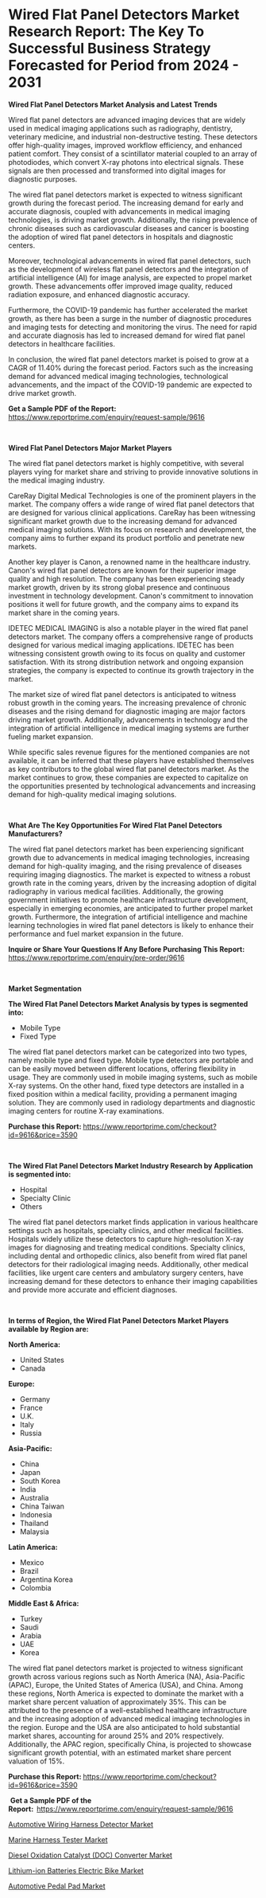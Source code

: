 <p><h1>Wired Flat Panel Detectors Market Research Report: The Key To Successful Business Strategy Forecasted for Period from 2024 - 2031</h1></p><p><strong>Wired Flat Panel Detectors Market Analysis and Latest Trends</strong></p>
<p><p>Wired flat panel detectors are advanced imaging devices that are widely used in medical imaging applications such as radiography, dentistry, veterinary medicine, and industrial non-destructive testing. These detectors offer high-quality images, improved workflow efficiency, and enhanced patient comfort. They consist of a scintillator material coupled to an array of photodiodes, which convert X-ray photons into electrical signals. These signals are then processed and transformed into digital images for diagnostic purposes.</p><p>The wired flat panel detectors market is expected to witness significant growth during the forecast period. The increasing demand for early and accurate diagnosis, coupled with advancements in medical imaging technologies, is driving market growth. Additionally, the rising prevalence of chronic diseases such as cardiovascular diseases and cancer is boosting the adoption of wired flat panel detectors in hospitals and diagnostic centers.</p><p>Moreover, technological advancements in wired flat panel detectors, such as the development of wireless flat panel detectors and the integration of artificial intelligence (AI) for image analysis, are expected to propel market growth. These advancements offer improved image quality, reduced radiation exposure, and enhanced diagnostic accuracy.</p><p>Furthermore, the COVID-19 pandemic has further accelerated the market growth, as there has been a surge in the number of diagnostic procedures and imaging tests for detecting and monitoring the virus. The need for rapid and accurate diagnosis has led to increased demand for wired flat panel detectors in healthcare facilities.</p><p>In conclusion, the wired flat panel detectors market is poised to grow at a CAGR of 11.40% during the forecast period. Factors such as the increasing demand for advanced medical imaging technologies, technological advancements, and the impact of the COVID-19 pandemic are expected to drive market growth.</p></p>
<p><strong>Get a Sample PDF of the Report:&nbsp;</strong> <a href="https://www.reportprime.com/enquiry/request-sample/9616">https://www.reportprime.com/enquiry/request-sample/9616</a></p>
<p>&nbsp;</p>
<p><strong>Wired Flat Panel Detectors Major Market Players</strong></p>
<p><p>The wired flat panel detectors market is highly competitive, with several players vying for market share and striving to provide innovative solutions in the medical imaging industry. </p><p>CareRay Digital Medical Technologies is one of the prominent players in the market. The company offers a wide range of wired flat panel detectors that are designed for various clinical applications. CareRay has been witnessing significant market growth due to the increasing demand for advanced medical imaging solutions. With its focus on research and development, the company aims to further expand its product portfolio and penetrate new markets.</p><p>Another key player is Canon, a renowned name in the healthcare industry. Canon's wired flat panel detectors are known for their superior image quality and high resolution. The company has been experiencing steady market growth, driven by its strong global presence and continuous investment in technology development. Canon's commitment to innovation positions it well for future growth, and the company aims to expand its market share in the coming years.</p><p>IDETEC MEDICAL IMAGING is also a notable player in the wired flat panel detectors market. The company offers a comprehensive range of products designed for various medical imaging applications. IDETEC has been witnessing consistent growth owing to its focus on quality and customer satisfaction. With its strong distribution network and ongoing expansion strategies, the company is expected to continue its growth trajectory in the market.</p><p>The market size of wired flat panel detectors is anticipated to witness robust growth in the coming years. The increasing prevalence of chronic diseases and the rising demand for diagnostic imaging are major factors driving market growth. Additionally, advancements in technology and the integration of artificial intelligence in medical imaging systems are further fueling market expansion.</p><p>While specific sales revenue figures for the mentioned companies are not available, it can be inferred that these players have established themselves as key contributors to the global wired flat panel detectors market. As the market continues to grow, these companies are expected to capitalize on the opportunities presented by technological advancements and increasing demand for high-quality medical imaging solutions.</p></p>
<p>&nbsp;</p>
<p><strong>What Are The Key Opportunities For Wired Flat Panel Detectors Manufacturers?</strong></p>
<p><p>The wired flat panel detectors market has been experiencing significant growth due to advancements in medical imaging technologies, increasing demand for high-quality imaging, and the rising prevalence of diseases requiring imaging diagnostics. The market is expected to witness a robust growth rate in the coming years, driven by the increasing adoption of digital radiography in various medical facilities. Additionally, the growing government initiatives to promote healthcare infrastructure development, especially in emerging economies, are anticipated to further propel market growth. Furthermore, the integration of artificial intelligence and machine learning technologies in wired flat panel detectors is likely to enhance their performance and fuel market expansion in the future.</p></p>
<p><strong>Inquire or Share Your Questions If Any Before Purchasing This Report:</strong> <a href="https://www.reportprime.com/enquiry/pre-order/9616">https://www.reportprime.com/enquiry/pre-order/9616</a></p>
<p>&nbsp;</p>
<p><strong>Market Segmentation</strong></p>
<p><strong>The Wired Flat Panel Detectors Market Analysis by types is segmented into:</strong></p>
<p><ul><li>Mobile Type</li><li>Fixed Type</li></ul></p>
<p><p>The wired flat panel detectors market can be categorized into two types, namely mobile type and fixed type. Mobile type detectors are portable and can be easily moved between different locations, offering flexibility in usage. They are commonly used in mobile imaging systems, such as mobile X-ray systems. On the other hand, fixed type detectors are installed in a fixed position within a medical facility, providing a permanent imaging solution. They are commonly used in radiology departments and diagnostic imaging centers for routine X-ray examinations.</p></p>
<p><strong>Purchase this Report:&nbsp;</strong><a href="https://www.reportprime.com/checkout?id=9616&price=3590">https://www.reportprime.com/checkout?id=9616&price=3590</a></p>
<p>&nbsp;</p>
<p><strong>The Wired Flat Panel Detectors Market Industry Research by Application is segmented into:</strong></p>
<p><ul><li>Hospital</li><li>Specialty Clinic</li><li>Others</li></ul></p>
<p><p>The wired flat panel detectors market finds application in various healthcare settings such as hospitals, specialty clinics, and other medical facilities. Hospitals widely utilize these detectors to capture high-resolution X-ray images for diagnosing and treating medical conditions. Specialty clinics, including dental and orthopedic clinics, also benefit from wired flat panel detectors for their radiological imaging needs. Additionally, other medical facilities, like urgent care centers and ambulatory surgery centers, have increasing demand for these detectors to enhance their imaging capabilities and provide more accurate and efficient diagnoses.</p></p>
<p>&nbsp;</p>
<p><strong>In terms of Region, the Wired Flat Panel Detectors Market Players available by Region are:</strong></p>
<p>
    <p> <strong> North America: </strong>
        <ul>
            <li>United States</li>
            <li>Canada</li>
        </ul>
        </p> 
    <p> <strong> Europe: </strong>
        <ul>
            <li>Germany</li>
            <li>France</li>
            <li>U.K.</li>
            <li>Italy</li>
            <li>Russia</li>
        </ul>
        </p> 
    <p> <strong> Asia-Pacific: </strong>
        <ul>
            <li>China</li>
            <li>Japan</li>
            <li>South Korea</li>
            <li>India</li>
            <li>Australia</li>
            <li>China Taiwan</li>
            <li>Indonesia</li>
            <li>Thailand</li>
            <li>Malaysia</li>
        </ul>
        </p> 
    <p> <strong> Latin America: </strong>
        <ul>
            <li>Mexico</li>
            <li>Brazil</li>
            <li>Argentina Korea</li>
            <li>Colombia</li>
        </ul>
        </p> 
    <p> <strong> Middle East & Africa: </strong>
        <ul>
            <li>Turkey</li>
            <li>Saudi</li>
            <li>Arabia</li>
            <li>UAE</li>
            <li>Korea</li>
        </ul>
    </p>
    </p>
<p><p>The wired flat panel detectors market is projected to witness significant growth across various regions such as North America (NA), Asia-Pacific (APAC), Europe, the United States of America (USA), and China. Among these regions, North America is expected to dominate the market with a market share percent valuation of approximately 35%. This can be attributed to the presence of a well-established healthcare infrastructure and the increasing adoption of advanced medical imaging technologies in the region. Europe and the USA are also anticipated to hold substantial market shares, accounting for around 25% and 20% respectively. Additionally, the APAC region, specifically China, is projected to showcase significant growth potential, with an estimated market share percent valuation of 15%.</p></p>
<p><strong>Purchase this Report: </strong><a href="https://www.reportprime.com/checkout?id=9616&price=3590">https://www.reportprime.com/checkout?id=9616&price=3590</a></p>
<p>&nbsp;<strong>Get a Sample PDF of the Report:&nbsp;&nbsp;</strong><a href="https://www.reportprime.com/enquiry/request-sample/9616">https://www.reportprime.com/enquiry/request-sample/9616</a></p>
<p><strong></strong></p>
<p><p><a href="https://medium.com/@suepiper766/decoding-automotive-wiring-harness-detector-market-metrics-market-share-trends-and-growth-c1e48050fecb">Automotive Wiring Harness Detector Market</a></p><p><a href="https://medium.com/@christianchavez757/marine-harness-tester-market-insights-into-market-cagr-market-trends-and-growth-strategies-c5723b0d1e8b">Marine Harness Tester Market</a></p><p><a href="https://medium.com/@christianchavez757/diesel-oxidation-catalyst-doc-converter-market-analysis-and-sze-forecasted-for-period-from-2024-832452d0d0c3">Diesel Oxidation Catalyst (DOC) Converter Market</a></p><p><a href="https://medium.com/@christianchavez757/lithium-ion-batteries-electric-bike-market-analysis-its-cagr-market-segmentation-and-global-940e2a08d6b9">Lithium-ion Batteries Electric Bike Market</a></p><p><a href="https://medium.com/@suepiper766/automotive-pedal-pad-market-insight-market-trends-growth-forecasted-from-2024-to-2031-0af0cd803cd9">Automotive Pedal Pad Market</a></p></p>